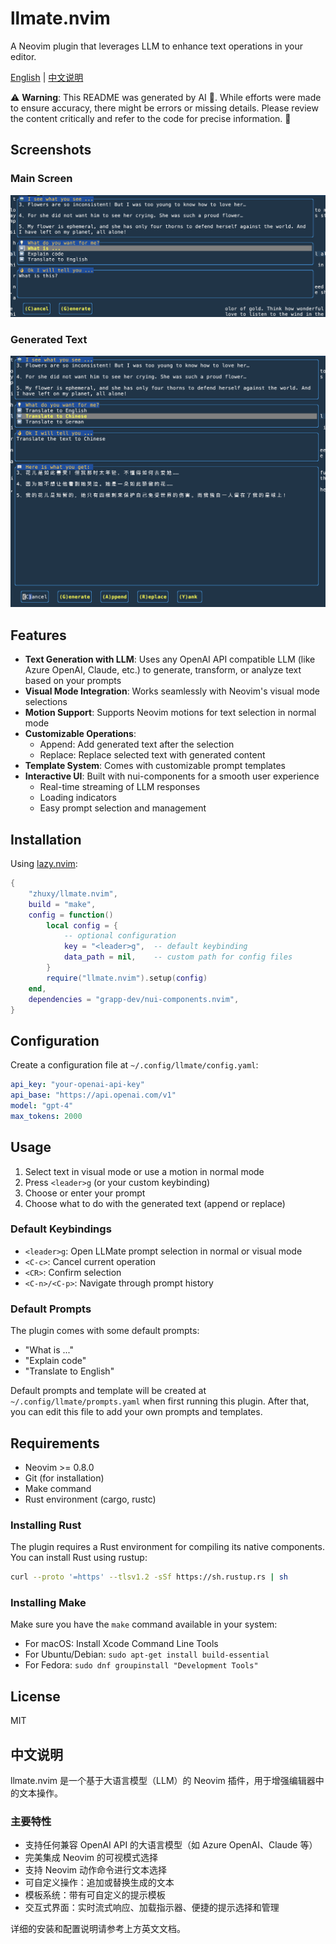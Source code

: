 # llmate.nvim

A Neovim plugin that leverages LLM to enhance text operations in your editor.

[English](#llmate.nvim) | [中文说明](#中文说明)

⚠️ **Warning**: This README was generated by AI 🤖. While efforts were made to ensure accuracy, there might be errors or missing details. Please review the content critically and refer to the code for precise information. 🙏

## Screenshots

### Main Screen
![showcase](https://raw.githubusercontent.com/Zhuxy/llmate.nvim/main/.github/screenshot_1.png)

### Generated Text
![showcase](https://raw.githubusercontent.com/Zhuxy/llmate.nvim/main/.github/screenshot_2.png)

## Features

- **Text Generation with LLM**: Uses any OpenAI API compatible LLM (like Azure OpenAI, Claude, etc.) to generate, transform, or analyze text based on your prompts
- **Visual Mode Integration**: Works seamlessly with Neovim's visual mode selections
- **Motion Support**: Supports Neovim motions for text selection in normal mode
- **Customizable Operations**: 
  - Append: Add generated text after the selection
  - Replace: Replace selected text with generated content
- **Template System**: Comes with customizable prompt templates
- **Interactive UI**: Built with nui-components for a smooth user experience
  - Real-time streaming of LLM responses
  - Loading indicators
  - Easy prompt selection and management

## Installation

Using [lazy.nvim](https://github.com/folke/lazy.nvim):

```lua
{
    "zhuxy/llmate.nvim",
    build = "make",
    config = function()
        local config = {
            -- optional configuration
            key = "<leader>g",  -- default keybinding
            data_path = nil,    -- custom path for config files
        }
        require("llmate.nvim").setup(config)
    end,
    dependencies = "grapp-dev/nui-components.nvim",
}
```

## Configuration

Create a configuration file at `~/.config/llmate/config.yaml`:

```yaml
api_key: "your-openai-api-key"
api_base: "https://api.openai.com/v1"
model: "gpt-4"
max_tokens: 2000
```

## Usage

1. Select text in visual mode or use a motion in normal mode
2. Press `<leader>g` (or your custom keybinding)
3. Choose or enter your prompt
4. Choose what to do with the generated text (append or replace)

### Default Keybindings

- `<leader>g`: Open LLMate prompt selection in normal or visual mode
- `<C-c>`: Cancel current operation
- `<CR>`: Confirm selection
- `<C-n>/<C-p>`: Navigate through prompt history

### Default Prompts

The plugin comes with some default prompts:
- "What is ..."
- "Explain code"
- "Translate to English"

Default prompts and template will be created at `~/.config/llmate/prompts.yaml` when first running this plugin. After that, you can edit this file to add your own prompts and templates.

## Requirements

- Neovim >= 0.8.0
- Git (for installation)
- Make command
- Rust environment (cargo, rustc)

### Installing Rust

The plugin requires a Rust environment for compiling its native components. You can install Rust using rustup:

```bash
curl --proto '=https' --tlsv1.2 -sSf https://sh.rustup.rs | sh
```

### Installing Make

Make sure you have the `make` command available in your system:

- For macOS: Install Xcode Command Line Tools
- For Ubuntu/Debian: `sudo apt-get install build-essential`
- For Fedora: `sudo dnf groupinstall "Development Tools"`

## License

MIT

## 中文说明

llmate.nvim 是一个基于大语言模型（LLM）的 Neovim 插件，用于增强编辑器中的文本操作。

### 主要特性

- 支持任何兼容 OpenAI API 的大语言模型（如 Azure OpenAI、Claude 等）
- 完美集成 Neovim 的可视模式选择
- 支持 Neovim 动作命令进行文本选择
- 可自定义操作：追加或替换生成的文本
- 模板系统：带有可自定义的提示模板
- 交互式界面：实时流式响应、加载指示器、便捷的提示选择和管理

详细的安装和配置说明请参考上方英文文档。
